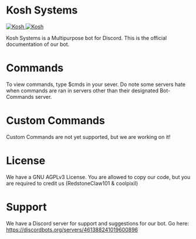 # Kosh Systems

<a href="https://discordbots.org/bot/461547011456368640" >
  <img src="https://discordbots.org/api/widget/461547011456368640.svg" alt="Kosh" />
</a>

<a href="https://discordbots.org/bot/461547011456368640" >
  <img src="https://discordbots.org/api/widget/servers/461547011456368640.svg" alt="Kosh" />
</a>

Kosh Systems is a Multipurpose bot for Discord. This is the official documentation of our bot.

# Commands

To view commands, type $cmds in your sever. Do note some servers hate when commands are ran in servers other than their designated Bot-Commands server.

# Custom Commands

Custom Commands are not yet supported, but we are working on it!

# License

We have a GNU AGPLv3 License. You are allowed to copy our code, but you are required to credit us (RedstoneClaw101 & coolpixil)

# Support

We have a Discord server for support and suggestions for our bot. Go here: https://discordbots.org/servers/461388241019600896
